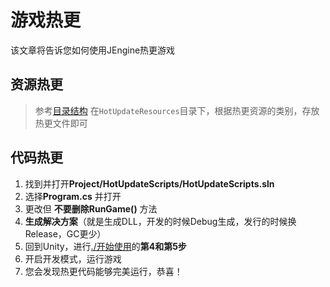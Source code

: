# 游戏热更

该文章将告诉您如何使用JEngine热更游戏

## 资源热更
> 参考[目录结构](./structure.md)
在```HotUpdateResources```目录下，根据热更资源的类别，存放热更文件即可


## 代码热更

1. 找到并打开**Project/HotUpdateScripts/HotUpdateScripts.sln**
2. 选择**Program.cs** 并打开
3. 更改但 **不要删除RunGame()** 方法
4. **生成解决方案**（就是生成DLL，开发的时候Debug生成，发行的时候换Release，GC更少）
5. 回到Unity，进行[./开始使用](startup.md)的**第4和第5步**
6. 开启开发模式，运行游戏
7. 您会发现热更代码能够完美运行，恭喜！


